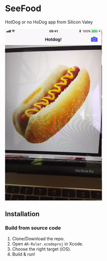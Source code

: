 # SeeFood
 HotDog or no HoDog app from Silicon Valey 

![image](https://github.com/damianjahn/SeeFood/blob/main/SeeFood/seeFood%20screenshot.png?raw=true)


## Installation

### Build from source code

1. Clone/Download the repo.
2. Open `AR-Ruler.xcodeproj` in Xcode.
3. Choose the right target (iOS).
4. Build & run!
